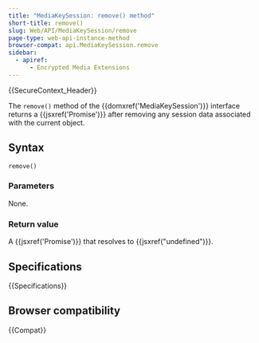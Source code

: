 ```yaml
---
title: "MediaKeySession: remove() method"
short-title: remove()
slug: Web/API/MediaKeySession/remove
page-type: web-api-instance-method
browser-compat: api.MediaKeySession.remove
sidebar:
  - apiref:
      - Encrypted Media Extensions
---
```


{{SecureContext_Header}}

The `remove()` method of the {{domxref('MediaKeySession')}} interface returns a {{jsxref('Promise')}} after removing any session data associated with the current object.

## Syntax

```js-nolint
remove()
```

### Parameters

None.

### Return value

A {{jsxref('Promise')}} that resolves to {{jsxref("undefined")}}.

## Specifications

{{Specifications}}

## Browser compatibility

{{Compat}}

